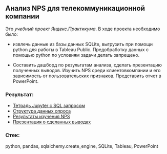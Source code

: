 ## Анализ NPS для телекоммуникационной компании

Это *учебный проект Яндекс.Практикума*. В ходе проекта необходимо было:
* извлечь данные из базы данных SQLite, выгрузить при помощи python для работы в Tableau Public. Предобработку данных с помощью python по условиям задачи делать запрещено.

* Составить дашборд по результатам анализа, сделать презентацию полученных выводов.
Изучить NPS среди клиентовкомпании и его зависимость от пользовательских признаков. Представить отчет в PowerPoint.

### Результат:
* [Тетрадь Jupyter с SQL запросом]()
* [Структура данных опроса](https://public.tableau.com/app/profile/sofya4724/viz/Datastructure_16572198908430/datastructure?publish=yes)
* [Результаты изучения NPS](https://public.tableau.com/app/profile/sofya4724/viz/NPSdynamics/dynamicsNPS?publish=yes)
* [Презентация о сделанных выводах](https://github.com/Sofya-Z/Sofya-Z/blob/9ab7e0cb01faf3b2475cabd8b299e5a683bb0334/My-DA-portfolio/NPS-for-telecom/NPS_for_telecom_zimina.pdf)

### Стек:
python, pandas, sqlalchemy.create_engine, SQLite, Tableau, PowerPoint
